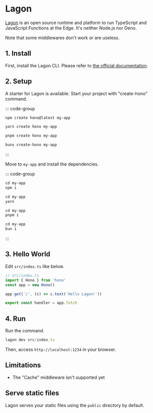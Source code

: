 # Lagon

[Lagon](https://lagon.app/) is an open source runtime and platform to run TypeScript and JavaScript Functions at the Edge.
It's neither Node.js nor Deno.

Note that some middlewares don't work or are useless.

## 1. Install

First, install the Lagon CLI. Please refer to [the official documentation](https://docs.lagon.app/cli#installation).

## 2. Setup

A starter for Lagon is available.
Start your project with "create-hono" command.

::: code-group

```txt [npm]
npm create hono@latest my-app
```

```txt [yarn]
yarn create hono my-app
```

```txt [pnpm]
pnpm create hono my-app
```

```txt [bun]
bunx create-hono my-app
```

:::

Move to `my-app` and install the dependencies.

::: code-group

```txt [npm]
cd my-app
npm i
```

```txt [yarn]
cd my-app
yarn
```

```txt [pnpm]
cd my-app
pnpm i
```

```txt [bun]
cd my-app
bun i
```

:::

## 3. Hello World

Edit `src/index.ts` like below.

```ts
// src/index.ts
import { Hono } from 'hono'
const app = new Hono()

app.get('/', (c) => c.text('Hello Lagon!'))

export const handler = app.fetch
```

## 4. Run

Run the command.

```ts
lagon dev src/index.ts
```

Then, access `http://localhost:1234` in your browser.

## Limitations

- The "Cache" middleware isn't supported yet

## Serve static files

Lagon serves your static files using the `public` directory by default.
